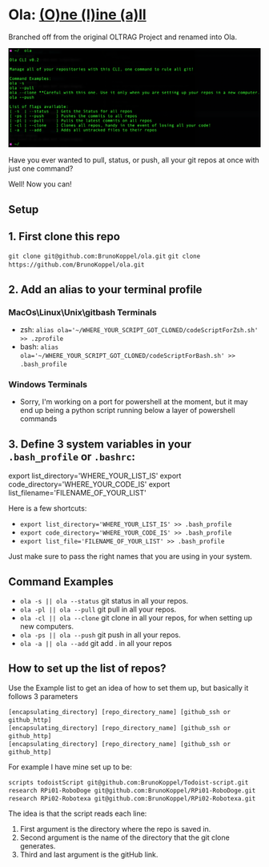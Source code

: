 # Ola: [(O)ne (l)ine (a)ll](http://brunokoppel.com/blog/ola/)

Branched off from the original OLTRAG Project
and renamed into Ola.

<img src="./ola.png" alt="Pretty neat huh?" />

Have you ever wanted to pull, status, or push, all your git repos at once with just one command?

Well! Now you can!

## Setup

## 1. First clone this repo 

```git clone git@github.com:BrunoKoppel/ola.git```
```git clone https://github.com/BrunoKoppel/ola.git```

## 2. Add an alias to your terminal profile 


### MacOs\Linux\Unix\gitbash Terminals

- zsh: ```alias ola='~/WHERE_YOUR_SCRIPT_GOT_CLONED/codeScriptForZsh.sh' >> .zprofile```
- bash: ```alias ola='~/WHERE_YOUR_SCRIPT_GOT_CLONED/codeScriptForBash.sh' >> .bash_profile```

### Windows Terminals

- Sorry, I'm working on a port for powershell at the moment, but it may end up being a python script running below a layer of powershell commands

## 3. Define 3 system variables in your `.bash_profile` or `.bashrc`:

export list_directory='WHERE_YOUR_LIST_IS'
export code_directory='WHERE_YOUR_CODE_IS'
export list_filename='FILENAME_OF_YOUR_LIST'

Here is a few shortcuts:
- ```export list_directory='WHERE_YOUR_LIST_IS' >> .bash_profile```
- ```export code_directory='WHERE_YOUR_CODE_IS' >> .bash_profile```
- ```export list_file='FILENAME_OF_YOUR_LIST' >> .bash_profile```

Just make sure to pass the right names that you are using in your system.

## Command Examples

- ```ola -s || ola --status``` git status in all your repos.
- ```ola -pl || ola --pull``` git pull in all your repos.
- ```ola -cl || ola --clone``` git clone in all your repos, for when setting up new computers.
- ```ola -ps || ola --push``` git push in all your repos.
- ```ola -a || ola --add``` git add . in all your repos

## How to set up the list of repos?

Use the Example list to get an idea of how to set them up, but basically it follows 3 parameters

``` pseudo
[encapsulating_directory] [repo_directory_name] [github_ssh or github_http]
[encapsulating_directory] [repo_directory_name] [github_ssh or github_http]
[encapsulating_directory] [repo_directory_name] [github_ssh or github_http]
```

For example I have mine set up to be:

```pseudo
scripts todoistScript git@github.com:BrunoKoppel/Todoist-script.git
research RPi01-RoboDoge git@github.com:BrunoKoppel/RPi01-RoboDoge.git
research RPi02-Robotexa git@github.com:BrunoKoppel/RPi02-Robotexa.git
```

The idea is that the script reads each line:

1. First argument is the directory where the repo is saved in.
2. Second argument is the name of the directory that the git clone generates.
3. Third and last argument is the gitHub link.

